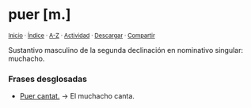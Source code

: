 # puer [m.]
<sup>[Inicio](../../../../index.md) · [Índice](../../../../indices/latin-espanol-p.md) · [A-Z](../../../../indices/alfabetico.md) · [Actividad](../../../../indices/actividad.md) · <a href="../../../../contenido/p/u/e/puer.html" download="jucardus-puer.html">Descargar</a> · [Compartir](https://x.com/intent/tweet?text=%C2%ABPuer%C2%BB%20en%20el%20Diccionario%20lat%C3%ADn-espa%C3%B1ol.%0A%E2%86%92%20https%3A%2F%2Fjucardus.github.io%2Fcontenido%2Fp%2Fu%2Fe%2Fpuer.html%0A%0A%23ltn-espnl_jucardus%0A%40jucardus)</sup>

Sustantivo masculino de la segunda declinación en nominativo singular: muchacho.

### Frases desglosadas

* [Puer cantat.](../../../../contenido/p/u/e/puer-cantat.md) → El muchacho canta.
